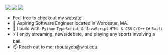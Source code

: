 [<img src="https://img.shields.io/badge/github-%2312100E.svg?&style=for-the-badge&logo=github&logoColor=white&color=black" />](https://github.com/RedaB2)
[<img src="https://img.shields.io/badge/linkedin-%230077B5.svg?&style=for-the-badge&logo=linkedin&logoColor=white" />](https://www.linkedin.com/in/redabtb/)
[<img src="https://img.shields.io/badge/twitch-%239146FF.svg?&style=for-the-badge&logo=twitch&logoColor=white" />](https://www.twitch.tv/wayzonlivee)


- Feel free to checkout my [website](http://rbtb.io/)! 
- 🏢 Aspiring Software Engineer located in Worcester, MA.
- 🧰 I build with: `Python` `TypeScript & JavaScript` `HTML & CSS` `C/C++` `C#` `Swift`
- ⚡ I enjoy streaming, news/debate, and playing any sports involving a ball.
- 📫 Reach out to me: rboutayeb@wpi.edu
